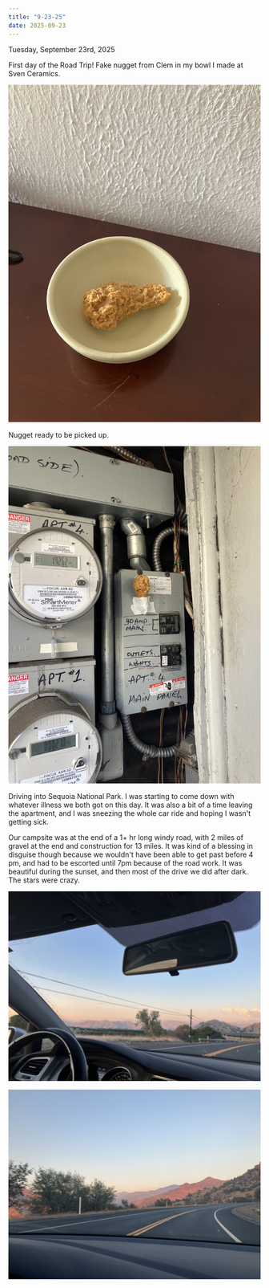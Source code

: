 ```yaml
---
title: "9-23-25"
date: 2025-09-23
---
```

Tuesday, September 23rd, 2025

First day of the Road Trip! Fake nugget from Clem in my bowl I made at Sven Ceramics.

![Image 1](./IMG_6343.jpeg)

Nugget ready to be picked up.

![Image 2](./IMG_6344.jpeg)

Driving into Sequoia National Park. I was starting to come down with whatever illness we both got on this day. It was also a bit of a time leaving the apartment, and I was sneezing the whole car ride and hoping I wasn't getting sick. 

Our campsite was at the end of a 1+ hr long windy road, with 2 miles of gravel at the end and construction for 13 miles. It was kind of a blessing in disguise though because we wouldn't have been able to get past before 4 pm, and had to be escorted until 7pm because of the road work. It was beautiful during the sunset, and then most of the drive we did after dark. The stars were crazy.

![Image 3](./IMG_6347.jpeg)

![Image 4](./IMG_6351.jpeg)

